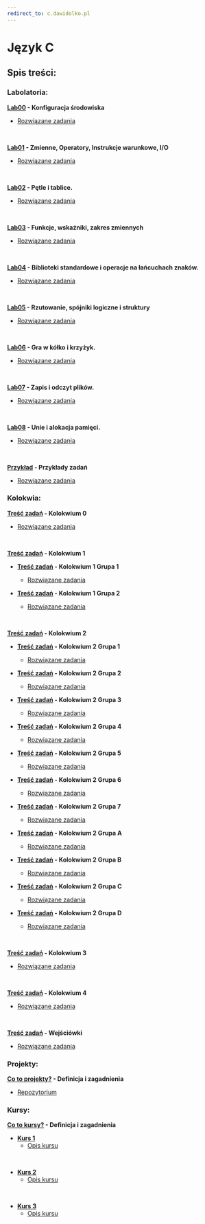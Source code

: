 ```yaml
---
redirect_to: c.dawidolko.pl
---
```


# Język C

## Spis treści:

### Labolatoria:

**[Lab00](LAB00/README.md) - Konfiguracja środowiska**
 - [Rozwiązane zadania](https://github.com/dawidolko/Programming-C/tree/main/LAB00)

<br>


**[Lab01](LAB01/README.md) - Zmienne, Operatory, Instrukcje warunkowe, I/O**
 - [Rozwiązane zadania](https://github.com/dawidolko/Programming-C/tree/main/LAB01)

<br>

**[Lab02](LAB02/README.md) - Pętle i tablice.**
 - [Rozwiązane zadania](https://github.com/dawidolko/Programming-C/tree/main/LAB02)

<br>

**[Lab03](LAB03/README.md) - Funkcje, wskaźniki, zakres zmiennych**
 - [Rozwiązane zadania](https://github.com/dawidolko/Programming-C/tree/main/LAB03)

<br>

**[Lab04](LAB04/README.md) - Biblioteki standardowe i operacje na łańcuchach znaków.**
 - [Rozwiązane zadania](https://github.com/dawidolko/Programming-C/tree/main/LAB04)

<br>

**[Lab05](LAB05/README.md) - Rzutowanie, spójniki logiczne  i struktury**
 - [Rozwiązane zadania](https://github.com/dawidolko/Programming-C/tree/main/LAB05)

<br>

**[Lab06](LAB06/README.md) - Gra w kółko i krzyżyk.**
 - [Rozwiązane zadania](https://github.com/dawidolko/Programming-C/tree/main/LAB06)

<br>

**[Lab07](LAB07/README.md) - Zapis i odczyt plików.**
 - [Rozwiązane zadania](https://github.com/dawidolko/Programming-C/tree/main/LAB07)

<br>

**[Lab08](LAB08/README.md) - Unie i alokacja pamięci.**
 - [Rozwiązane zadania](https://github.com/dawidolko/Programming-C/tree/main/LAB08)

<br>

**[Przykład](Example_tasks/README.md) - Przykłady zadań**
 - [Rozwiązane zadania](https://github.com/dawidolko/Programming-C/tree/main/Example_tasks)

### Kolokwia: 
**[Treść zadań](KOLOKWIUM/exam0/README.md) - Kolokwium 0**
 - [Rozwiązane zadania](https://github.com/dawidolko/Programming-C/tree/main/KOLOKWIUM/exam0)

<br>

 **[Treść zadań](KOLOKWIUM/exam1/README.md) - Kolokwium 1**

- **[Treść zadań](KOLOKWIUM/exam1/Grupa1/README.md) - Kolokwium 1 Grupa 1**
  - [Rozwiązane zadania](https://github.com/dawidolko/Programming-C/tree/main/KOLOKWIUM/exam1/Grupa1)

- **[Treść zadań](KOLOKWIUM/exam1/Grupa2/README.md) - Kolokwium 1 Grupa 2**
  - [Rozwiązane zadania](https://github.com/dawidolko/Programming-C/tree/main/KOLOKWIUM/exam1/Grupa2)
 
 <br>

**[Treść zadań](KOLOKWIUM/exam2/README.md) - Kolokwium 2**

- **[Treść zadań](KOLOKWIUM/exam2/Grupa1/README.md) - Kolokwium 2 Grupa 1**
  - [Rozwiązane zadania](https://github.com/dawidolko/Programming-C/tree/main/KOLOKWIUM/exam2/Grupa1)

- **[Treść zadań](KOLOKWIUM/exam2/Grupa2/README.md) - Kolokwium 2 Grupa 2**
   - [Rozwiązane zadania](https://github.com/dawidolko/Programming-C/tree/main/KOLOKWIUM/exam2/Grupa2)

- **[Treść zadań](KOLOKWIUM/exam2/Grupa3/README.md) - Kolokwium 2 Grupa 3**
   - [Rozwiązane zadania](https://github.com/dawidolko/Programming-C/tree/main/KOLOKWIUM/exam2/Grupa3)

- **[Treść zadań](KOLOKWIUM/exam2/Grupa4/README.md) - Kolokwium 2 Grupa 4**
   - [Rozwiązane zadania](https://github.com/dawidolko/Programming-C/tree/main/KOLOKWIUM/exam2/Grupa4)

- **[Treść zadań](KOLOKWIUM/exam2/Grupa5/README.md) - Kolokwium 2 Grupa 5**
   - [Rozwiązane zadania](https://github.com/dawidolko/Programming-C/tree/main/KOLOKWIUM/exam2/Grupa5)

- **[Treść zadań](KOLOKWIUM/exam2/Grupa6/README.md) - Kolokwium 2 Grupa 6**
   - [Rozwiązane zadania](https://github.com/dawidolko/Programming-C/tree/main/KOLOKWIUM/exam2/Grupa6)

- **[Treść zadań](KOLOKWIUM/exam2/Grupa7/README.md) - Kolokwium 2 Grupa 7**
   - [Rozwiązane zadania](https://github.com/dawidolko/Programming-C/tree/main/KOLOKWIUM/exam2/Grupa7)

- **[Treść zadań](KOLOKWIUM/exam2/GrupaA/README.md) - Kolokwium 2 Grupa A**
   - [Rozwiązane zadania](https://github.com/dawidolko/Programming-C/tree/main/KOLOKWIUM/exam2/GrupaA)

- **[Treść zadań](KOLOKWIUM/exam2/GrupaB/README.md) - Kolokwium 2 Grupa B**
   - [Rozwiązane zadania](https://github.com/dawidolko/Programming-C/tree/main/KOLOKWIUM/exam2/GrupaB)

- **[Treść zadań](KOLOKWIUM/exam2/GrupaC/README.md) - Kolokwium 2 Grupa C**
   - [Rozwiązane zadania](https://github.com/dawidolko/Programming-C/tree/main/KOLOKWIUM/exam2/GrupaC)

 - **[Treść zadań](KOLOKWIUM/exam2/GrupaD/README.md) - Kolokwium 2 Grupa D**
   - [Rozwiązane zadania](https://github.com/dawidolko/Programming-C/tree/main/KOLOKWIUM/exam2/GrupaD)

<br>

**[Treść zadań](KOLOKWIUM/exam3/README.md) - Kolokwium 3**
 - [Rozwiązane zadania](https://github.com/dawidolko/Programming-C/tree/main/KOLOKWIUM/exam3)

<br>

**[Treść zadań](KOLOKWIUM/exam4/README.md) - Kolokwium 4**
 - [Rozwiązane zadania](https://github.com/dawidolko/Programming-C/tree/main/KOLOKWIUM/exam4)

<br>

**[Treść zadań](KOLOKWIUM/wejściówki/README.md) - Wejściówki**
 - [Rozwiązane zadania](https://github.com/dawidolko/Programming-C/tree/main/KOLOKWIUM/wejsciówki)

### Projekty:

**[Co to projekty?](projects/README.md) - Definicja i zagadnienia**
 - [Repozytorium](https://github.com/dawidolko/Programming-C/tree/main/projects)


### Kursy:

**[Co to kursy?](courses/README.md) - Definicja i zagadnienia**
- **[Kurs 1](https://github.com/dawidolko/Programming-C/tree/main/courses/Course1)**
  - [Opis kursu](courses/Course1/README.md)

<br>
  
- **[Kurs 2](https://github.com/dawidolko/Programming-C/tree/main/courses/Course1)**
  - [Opis kursu](courses/Course2/README.md)

<br>
  
- **[Kurs 3](https://github.com/dawidolko/Programming-C/tree/main/courses/Course1)**
  - [Opis kursu](courses/Course3/README.md)



